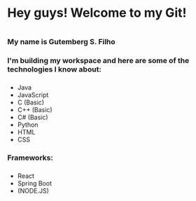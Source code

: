 ### <h1>Hey guys! Welcome to my Git!<h1>
### <p>My name is Gutemberg S. Filho</p>
  
### I'm building my workspace and here are some of the technologies I know about:
###
  - Java
  - JavaScript
  - C (Basic)
  - C++ (Basic)
  - C# (Basic)
  - Python
  - HTML
  - CSS
###
### Frameworks:
###
  - React
  - Spring Boot
  - (NODE.JS)

<!--
**GitBerg/GitBerg** is a ✨ _special_ ✨ repository because its `README.md` (this file) appears on your GitHub profile.

Here are some ideas to get you started:

- 🔭 I’m currently working on ...
- 🌱 I’m currently learning ...
- 👯 I’m looking to collaborate on ...
- 🤔 I’m looking for help with ...
- 💬 Ask me about ...
- 📫 How to reach me: ...
- 😄 Pronouns: ...
- ⚡ Fun fact: ...
-->

